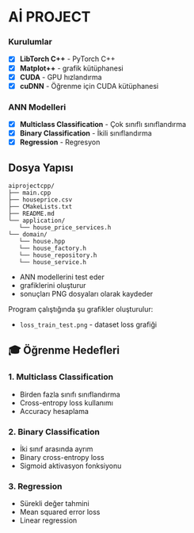 # Aİ PROJECT

### Kurulumlar
- [x] **LibTorch C++** - PyTorch C++
- [x] **Matplot++** - grafik kütüphanesi
- [x] **CUDA** - GPU hızlandırma
- [x] **cuDNN** - Öğrenme için CUDA kütüphanesi

### ANN Modelleri
- [x] **Multiclass Classification** - Çok sınıflı sınıflandırma
- [x] **Binary Classification** - İkili sınıflandırma  
- [x] **Regression** - Regresyon

## Dosya Yapısı

```
aiprojectcpp/
├── main.cpp              
├── houseprice.csv           
├── CMakeLists.txt        
├── README.md             
└── application/      
   └── house_price_services.h    
└── domain/      
   └── house.hpp      
   └── house_factory.h       
   └── house_repository.h      
   └── house_service.h      
```


- ANN modellerini test eder
- grafiklerini oluşturur
- sonuçları PNG dosyaları olarak kaydeder



Program çalıştığında şu grafikler oluşturulur:

- `loss_train_test.png` - dataset loss grafiği

## 🎓 Öğrenme Hedefleri

### 1. **Multiclass Classification**
- Birden fazla sınıfı sınıflandırma
- Cross-entropy loss kullanımı
- Accuracy hesaplama

### 2. **Binary Classification** 
- İki sınıf arasında ayrım
- Binary cross-entropy loss
- Sigmoid aktivasyon fonksiyonu

### 3. **Regression**
- Sürekli değer tahmini
- Mean squared error loss
- Linear regression

